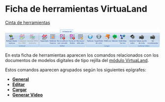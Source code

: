 # Ficha de herramientas VirtuaLand

[Cinta de herramientas](../../cinta-de-herramientas/)

![](<../../../.gitbook/assets/Ficha de herramientas VirtuaLand.jpg>)

En esta ficha de herramientas aparecen los comandos relacionados con los documentos de modelos digitales de tipo rejilla del [módulo VirtuaLand](../../untitled-289/).

Estos comandos aparecen agrupados según los siguientes epígrafes:

* ****[**General**](virtualand-general.md)****
* ****[**Editar**](virtualand-editar.md)****
* ****[**Cargar**](virtualand-cargar.md)****
* ****[**Generar Video**](virtualand-generar-video.md)****
